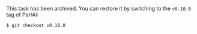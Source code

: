 This task has been archived. You can restore it by switching to the `v0.10.0` tag of ParlAI:

```bash
$ git checkout v0.10.0
```
